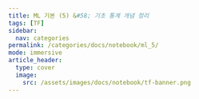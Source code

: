 ```yaml
---
title: ML 기본 (5) &#58; 기초 통계 개념 정리
tags: [TF]
sidebar:
  nav: categories
permalink: /categories/docs/notebook/ml_5/
mode: immersive
article_header:
  type: cover
  image:
    src: /assets/images/docs/notebook/tf-banner.png
---
```


<div class="article__content" markdown="1"></div>
